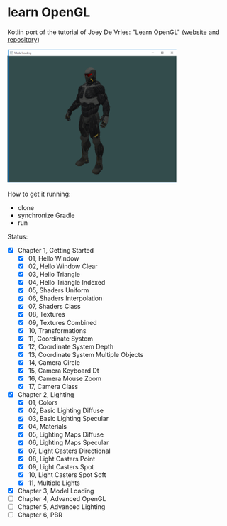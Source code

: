 # learn OpenGL

Kotlin port of the tutorial of Joey De Vries: "Learn OpenGL" ([website](https://learnopengl.com/) and [repository](https://github.com/JoeyDeVries/LearnOpenGL))

<img src="./src/main/resources/screenshot/screenshot0.png" height="300px"> 

How to get it running:

- clone
- synchronize Gradle
- run

Status:

- [x] Chapter 1, Getting Started
  - [x] 01, Hello Window
  - [x] 02, Hello Window Clear
  - [x] 03, Hello Triangle
  - [x] 04, Hello Triangle Indexed
  - [x] 05, Shaders Uniform
  - [x] 06, Shaders Interpolation
  - [x] 07, Shaders Class
  - [x] 08, Textures
  - [x] 09, Textures Combined
  - [x] 10, Transformations
  - [x] 11, Coordinate System
  - [x] 12, Coordinate System Depth
  - [x] 13, Coordinate System Multiple Objects
  - [x] 14, Camera Circle
  - [x] 15, Camera Keyboard Dt
  - [x] 16, Camera Mouse Zoom
  - [x] 17, Camera Class
- [x] Chapter 2, Lighting
  - [x] 01, Colors
  - [x] 02, Basic Lighting Diffuse
  - [x] 03, Basic Lighting Specular
  - [x] 04, Materials
  - [x] 05, Lighting Maps Diffuse
  - [x] 06, Lighting Maps Specular
  - [x] 07, Light Casters Directional
  - [x] 08, Light Casters Point
  - [x] 09, Light Casters Spot
  - [x] 10, Light Casters Spot Soft
  - [x] 11, Multiple Lights
- [x] Chapter 3, Model Loading
- [ ] Chapter 4, Advanced OpenGL
- [ ] Chapter 5, Advanced Lighting
- [ ] Chapter 6, PBR

